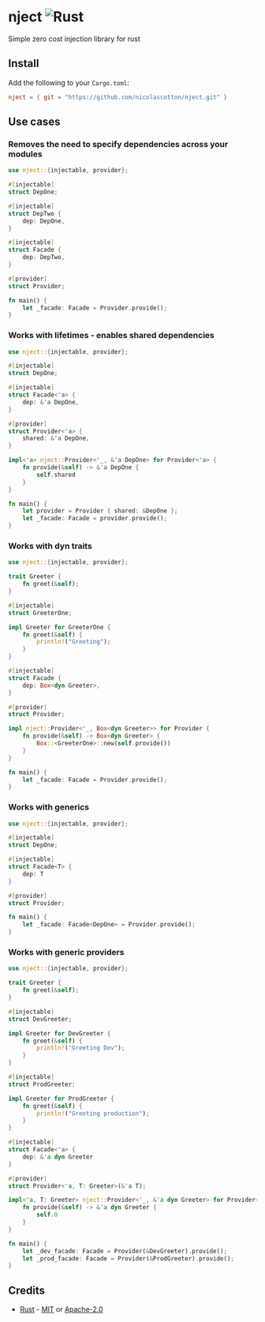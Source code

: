# nject ![Rust](https://github.com/nicolascotton/nject/workflows/Rust/badge.svg)
Simple zero cost injection library for rust
## Install
Add the following to your `Cargo.toml`:
```toml
nject = { git = "https://github.com/nicolascotton/nject.git" }
```
## Use cases
### Removes the need to specify dependencies across your modules
```rust
use nject::{injectable, provider};

#[injectable]
struct DepOne;

#[injectable]
struct DepTwo {
    dep: DepOne,
}

#[injectable]
struct Facade {
    dep: DepTwo,
}

#[provider]
struct Provider;

fn main() {
    let _facade: Facade = Provider.provide();
}

```
### Works with lifetimes - enables shared dependencies
```rust
use nject::{injectable, provider};

#[injectable]
struct DepOne;

#[injectable]
struct Facade<'a> {
    dep: &'a DepOne,
}

#[provider]
struct Provider<'a> {
    shared: &'a DepOne,
}

impl<'a> nject::Provider<'_, &'a DepOne> for Provider<'a> {
    fn provide(&self) -> &'a DepOne {
        self.shared
    }
}

fn main() {
    let provider = Provider { shared: &DepOne };
    let _facade: Facade = provider.provide();
}

```
### Works with dyn traits
```rust
use nject::{injectable, provider};

trait Greeter {
    fn greet(&self);
}

#[injectable]
struct GreeterOne;

impl Greeter for GreeterOne {
    fn greet(&self) {
        println!("Greeting");
    }
}

#[injectable]
struct Facade {
    dep: Box<dyn Greeter>,
}

#[provider]
struct Provider;

impl nject::Provider<'_, Box<dyn Greeter>> for Provider {
    fn provide(&self) -> Box<dyn Greeter> {
        Box::<GreeterOne>::new(self.provide())
    }
}

fn main() {
    let _facade: Facade = Provider.provide();
}

```
### Works with generics
```rust
use nject::{injectable, provider};

#[injectable]
struct DepOne;

#[injectable]
struct Facade<T> {
    dep: T
}

#[provider]
struct Provider;

fn main() {
    let _facade: Facade<DepOne> = Provider.provide();
}

```
### Works with generic providers
```rust
use nject::{injectable, provider};

trait Greeter {
    fn greet(&self);
}

#[injectable]
struct DevGreeter;

impl Greeter for DevGreeter {
    fn greet(&self) {
        println!("Greeting Dev");
    }
}

#[injectable]
struct ProdGreeter;

impl Greeter for ProdGreeter {
    fn greet(&self) {
        println!("Greeting production");
    }
}

#[injectable]
struct Facade<'a> {
    dep: &'a dyn Greeter
}

#[provider]
struct Provider<'a, T: Greeter>(&'a T);

impl<'a, T: Greeter> nject::Provider<'_, &'a dyn Greeter> for Provider<'a, T> {
    fn provide(&self) -> &'a dyn Greeter {
        self.0
    }
}

fn main() {
    let _dev_facade: Facade = Provider(&DevGreeter).provide();
    let _prod_facade: Facade = Provider(&ProdGreeter).provide();
}
```
## Credits
- [Rust](https://github.com/rust-lang/rust) - [MIT](https://github.com/rust-lang/rust/blob/master/LICENSE-MIT) or [Apache-2.0](https://github.com/rust-lang/rust/blob/master/LICENSE-APACHE)
